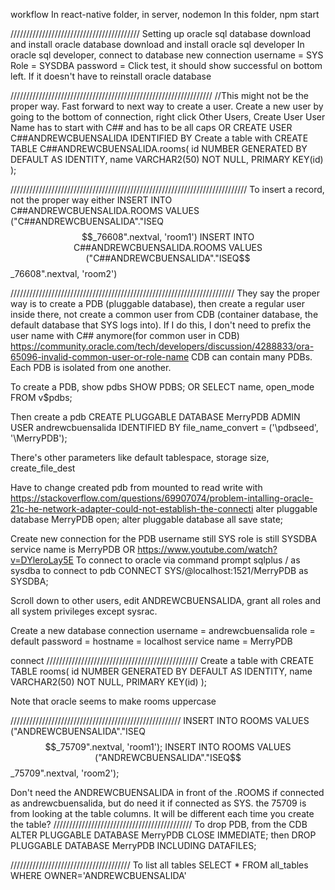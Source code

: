 workflow
In react-native folder, in server,
    nodemon
In this folder,
    npm start

/////////////////////////////////////////
Setting up oracle sql database
download and install oracle database
download and install oracle sql developer
In oracle sql developer, connect to database
    new connection
    username = SYS
    Role = SYSDBA
    password = <password>
Click test, it should show successful on bottom left. If it doesn't have to reinstall oracle database

////////////////////////////////////////////////////////////////
//This might not be the proper way. Fast forward to next way to create a user.
Create a new user by going to the bottom of connection, right click Other Users, Create User
User Name has to start with C## and has to be all caps
OR
    CREATE USER C##ANDREWCBUENSALIDA
        IDENTIFIED BY <password>
Create a table with 
    CREATE TABLE C##ANDREWCBUENSALIDA.rooms(
        id NUMBER GENERATED BY DEFAULT AS IDENTITY,
        name VARCHAR2(50) NOT NULL,
        PRIMARY KEY(id)
    );

///////////////////////////////////////////////////////////////////////////
To insert a record, not the proper way either
    INSERT INTO C##ANDREWCBUENSALIDA.ROOMS VALUES ("C##ANDREWCBUENSALIDA"."ISEQ$$_76608".nextval, 'room1')
    INSERT INTO C##ANDREWCBUENSALIDA.ROOMS VALUES ("C##ANDREWCBUENSALIDA"."ISEQ$$_76608".nextval, 'room2')

///////////////////////////////////////////////////////////////////////
They say the proper way is to create a PDB (pluggable database), then create a regular user inside there, not create a common user from CDB (container database, the default database that SYS logs into). If I do this, I don't need to prefix the user name with C## anymore(for common user in CDB) https://community.oracle.com/tech/developers/discussion/4288833/ora-65096-invalid-common-user-or-role-name
CDB can contain many PDBs. Each PDB is isolated from one another. 

To create a PDB, show pdbs
    SHOW PDBS;
    OR
    SELECT name, open_mode FROM v$pdbs;

Then create a pdb
    CREATE PLUGGABLE DATABASE MerryPDB
    ADMIN USER andrewcbuensalida IDENTIFIED BY <password>
    file_name_convert = ('\pdbseed\', '\MerryPDB\');

There's other parameters like default tablespace, storage size, create_file_dest

Have to change created pdb from mounted to read write with https://stackoverflow.com/questions/69907074/problem-intalling-oracle-21c-he-network-adapter-could-not-establish-the-connecti
    alter pluggable database MerryPDB open;
    alter pluggable database all save state;

Create new connection for the PDB
    username still SYS
    role is still SYSDBA
    service name is MerryPDB
OR https://www.youtube.com/watch?v=DYleroLay5E
To connect to oracle via command prompt
    sqlplus / as sysdba
to connect to pdb
    CONNECT SYS/<password>@localhost:1521/MerryPDB as SYSDBA;

Scroll down to other users, edit ANDREWCBUENSALIDA, grant all roles and all system privileges except sysrac. 

Create a new database connection
    username = andrewcbuensalida
    role = default
    password =<password>
    hostname = localhost
    service name = MerryPDB

connect
////////////////////////////////////////////////
Create a table with 
    CREATE TABLE rooms(
        id NUMBER GENERATED BY DEFAULT AS IDENTITY,
        name VARCHAR2(50) NOT NULL,
        PRIMARY KEY(id)
    );

Note that oracle seems to make rooms uppercase

//////////////////////////////////////////////////////
    INSERT INTO ROOMS VALUES ("ANDREWCBUENSALIDA"."ISEQ$$_75709".nextval, 'room1');
    INSERT INTO ROOMS VALUES ("ANDREWCBUENSALIDA"."ISEQ$$_75709".nextval, 'room2');

Don't need the ANDREWCBUENSALIDA in front of the .ROOMS if connected as andrewcbuensalida, but do need it if connected as SYS.
the 75709 is from looking at the table columns. It will be different each time you create the table?
////////////////////////////////////////////
To drop PDB, from the CDB
    ALTER PLUGGABLE DATABASE MerryPDB CLOSE IMMEDIATE;
then
    DROP PLUGGABLE DATABASE MerryPDB
        INCLUDING DATAFILES;


//////////////////////////////////////
To list all tables
    SELECT
        *
    FROM
        all_tables
    WHERE 
        OWNER='ANDREWCBUENSALIDA'